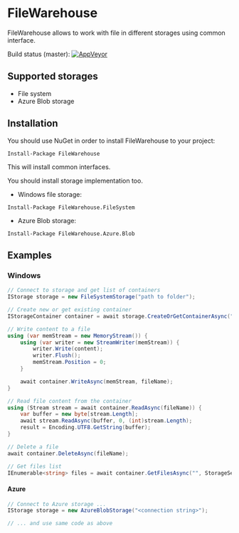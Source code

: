 # FileWarehouse
FileWarehouse allows to work with file in different storages using common interface.

Build status (master): [![AppVeyor](https://ci.appveyor.com/api/projects/status/o3yft0tik44i2c5r/branch/master?svg=true)](https://ci.appveyor.com/project/VeselovAndrey/filewarehouse)

## Supported storages

* File system
* Azure Blob storage

## Installation

You should use NuGet in order to install FileWarehouse to your project:
```
Install-Package FileWarehouse
```
This will install common interfaces.

You should install storage implementation too. 
* Windows file storage:
```PS
Install-Package FileWarehouse.FileSystem
```
* Azure Blob storage:
```PS
Install-Package FileWarehouse.Azure.Blob
```

## Examples

### Windows

```C#
// Connect to storage and get list of containers
IStorage storage = new FileSystemStorage("path to folder");

// Create new or get existing container
IStorageContainer container = await storage.CreateOrGetContainerAsync("MyContainer", ContainerPermission.Private, failIfExists: false);

// Write content to a file
using (var memStream = new MemoryStream()) {
    using (var writer = new StreamWriter(memStream)) {
        writer.Write(content);
        writer.Flush();
        memStream.Position = 0;
    }

    await container.WriteAsync(memStream, fileName);
}

// Read file content from the container
using (Stream stream = await container.ReadAsync(fileName)) {
    var buffer = new byte[stream.Length];
    await stream.ReadAsync(buffer, 0, (int)stream.Length);
    result = Encoding.UTF8.GetString(buffer);
}

// Delete a file
await container.DeleteAsync(fileName);

// Get files list
IEnumerable<string> files = await container.GetFilesAsync("", StorageSearchOption.Default);
```

#### Azure
```C#
// Connect to Azure storage ...
IStorage storage = new AzureBlobStorage("<connection string>");

// ... and use same code as above
```